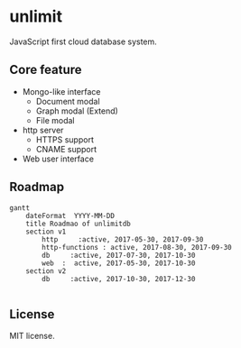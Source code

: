 # unlimit

JavaScript first cloud database system.


## Core feature

* Mongo-like interface
  * Document modal
  * Graph modal (Extend)
  * File modal
* http server 
  * HTTPS support
  * CNAME support
* Web user interface

## Roadmap

```mermaid
gantt
    dateFormat  YYYY-MM-DD
    title Roadmao of unlimitdb
    section v1
        http     :active, 2017-05-30, 2017-09-30
        http-functions : active, 2017-08-30, 2017-09-30
        db     :active, 2017-07-30, 2017-10-30
        web  :  active, 2017-05-30, 2017-10-30
    section v2
        db     :active, 2017-10-30, 2017-12-30
    
```


## License 
MIT license.

